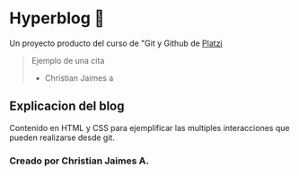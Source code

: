 # Hyperblog 💚
Un proyecto producto del  curso de "Git y Github de [Platzi](https://platzi.com/ "Platzi")
> Ejemplo de una cita 
> -  Christian Jaimes a

## Explicacion del blog
Contenido en HTML y CSS para ejemplificar las multiples interacciones que pueden realizarse desde  git. 

### Creado por Christian Jaimes A.

